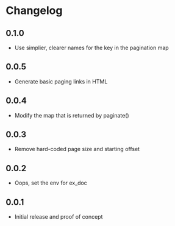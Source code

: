 # Changelog

## 0.1.0

* Use simplier, clearer names for the key in the pagination map

## 0.0.5

* Generate basic paging links in HTML

## 0.0.4

* Modify the map that is returned by paginate()

## 0.0.3

* Remove hard-coded page size and starting offset

## 0.0.2

* Oops, set the env for ex_doc

## 0.0.1

* Initial release and proof of concept
